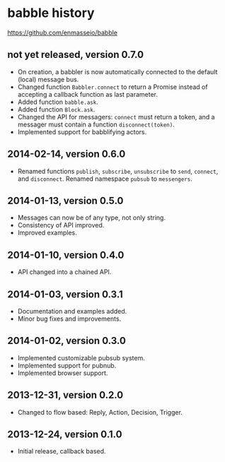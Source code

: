 # babble history
https://github.com/enmasseio/babble


## not yet released, version 0.7.0

- On creation, a babbler is now automatically connected to the default (local) 
  message bus.
- Changed function `Babbler.connect` to return a Promise instead of accepting
  a callback function as last parameter.
- Added function `babble.ask`.
- Added function `Block.ask`.
- Changed the API for messagers: `connect` must return a token, and a messager
  must contain a function `disconnect(token)`.
- Implemented support for babblifying actors.


## 2014-02-14, version 0.6.0

- Renamed functions `publish`, `subscribe`, `unsubscribe` to `send`, `connect`,
  and `disconnect`. Renamed namespace `pubsub` to `messengers`.


## 2014-01-13, version 0.5.0

- Messages can now be of any type, not only string.
- Consistency of API improved.
- Improved examples.


## 2014-01-10, version 0.4.0

- API changed into a chained API.


## 2014-01-03, version 0.3.1

- Documentation and examples added.
- Minor bug fixes and improvements.


## 2014-01-02, version 0.3.0

- Implemented customizable pubsub system.
- Implemented support for pubnub.
- Implemented browser support.


## 2013-12-31, version 0.2.0

- Changed to flow based: Reply, Action, Decision, Trigger.


## 2013-12-24, version 0.1.0

- Initial release, callback based.
